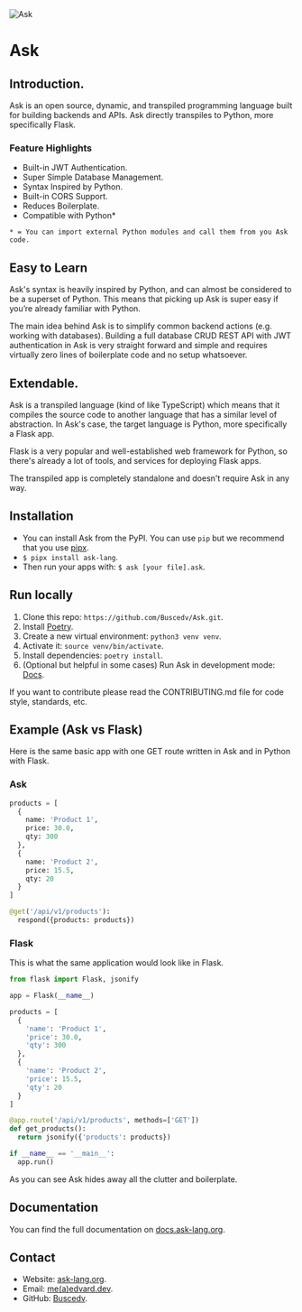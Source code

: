 <img src="https://ask.edvard.dev/banner.png" alt="Ask">

# Ask

## Introduction.
Ask is an open source, dynamic, and transpiled programming language built for building backends and APIs. Ask directly transpiles to Python, more specifically Flask.

### Feature Highlights
- Built-in JWT Authentication.
- Super Simple Database Management.
- Syntax Inspired by Python.
- Built-in CORS Support.
- Reduces Boilerplate.
- Compatible with Python*

`* = You can import external Python modules and call them from you Ask code.`

## Easy to Learn
Ask's syntax is heavily inspired by Python, and can almost be considered to be a superset of Python. This means that picking up Ask is super easy if you’re already familiar with Python.

The main idea behind Ask is to simplify common backend actions (e.g. working with databases). Building a full database CRUD REST API with JWT authentication in Ask is very straight forward and simple and requires virtually zero lines of boilerplate code and no setup whatsoever.

## Extendable.
Ask is a transpiled language (kind of like TypeScript) which means that it compiles the source code to another language that has a similar level of abstraction. In Ask's case, the target language is Python, more specifically a Flask app.

Flask is a very popular and well-established web framework for Python, so there's already a lot of tools, and services for deploying Flask apps.

The transpiled app is completely standalone and doesn't require Ask in any way.

## Installation
- You can install Ask from the PyPI. You can use `pip` but we recommend that you use [pipx](https://pipxproject.github.io/pipx/).
- `$ pipx install ask-lang`.
- Then run your apps with: `$ ask [your file].ask`.

## Run locally
1. Clone this repo: `https://github.com/Buscedv/Ask.git`.
2. Install [Poetry](https://python-poetry.org/).
3. Create a new virtual environment: `python3 venv venv`.
4. Activate it: `source venv/bin/activate`.
5. Install dependencies: `poetry install`.
6. (Optional but helpful in some cases) Run Ask in development mode: [Docs](https://docs.ask-lang.org/development-tools/running-in-development-mode1).

If you want to contribute please read the CONTRIBUTING.md file for code style, standards, etc.

## Example (Ask vs Flask)
Here is the same basic app with one GET route written in Ask and in Python with Flask.

### Ask
```python
products = [
  {
    name: 'Product 1',
    price: 30.0,
    qty: 300
  },
  {
    name: 'Product 2',
    price: 15.5,
    qty: 20
  }
]

@get('/api/v1/products'):
  respond({products: products})
```

### Flask
This is what the same application would look like in Flask.

```python
from flask import Flask, jsonify

app = Flask(__name__)

products = [
  {
    'name': 'Product 1',
    'price': 30.0,
    'qty': 300
  },
  {
    'name': 'Product 2',
    'price': 15.5,
    'qty': 20
  }
]

@app.route('/api/v1/products', methods=['GET'])
def get_products():
  return jsonify({'products': products})

if __name__ == '__main__':
  app.run()
```

As you can see Ask hides away all the clutter and boilerplate.

## Documentation
You can find the full documentation on [docs.ask-lang.org](https://docs.ask-lang.org).

## Contact
- Website: [ask-lang.org](https://ask-lang.org).
- Email: [me(a)edvard.dev](mailto:me@edvard.dev).
- GitHub: [Buscedv](https://github.com/Buscedv).
